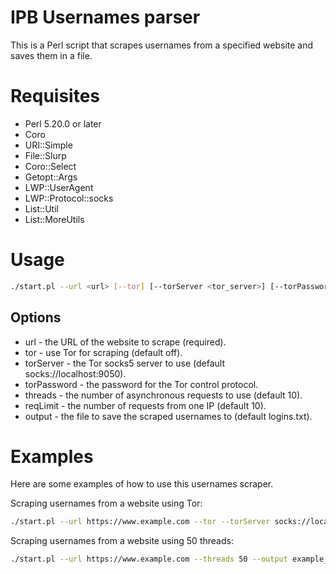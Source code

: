 # IPB Usernames parser
This is a Perl script that scrapes usernames from a specified website and saves them in a file.

# Requisites
* Perl 5.20.0 or later
* Coro
* URI::Simple
* File::Slurp
* Coro::Select
* Getopt::Args
* LWP::UserAgent
* LWP::Protocol::socks
* List::Util
* List::MoreUtils

# Usage

```bash
./start.pl --url <url> [--tor] [--torServer <tor_server>] [--torPassword <tor_password>] [--threads <threads_count>] [--reqLimit <requests_limit>] [--output <output_file>]
```

## Options

* url - the URL of the website to scrape (required).
* tor - use Tor for scraping (default off).
* torServer - the Tor socks5 server to use (default socks://localhost:9050).
* torPassword - the password for the Tor control protocol.
* threads - the number of asynchronous requests to use (default 10).
* reqLimit - the number of requests from one IP (default 10).
* output - the file to save the scraped usernames to (default logins.txt).

# Examples

Here are some examples of how to use this usernames scraper.


Scraping usernames from a website using Tor:

```bash
./start.pl --url https://www.example.com --tor --torServer socks://localhost:9150 --torPassword mypassword --output example_users.txt
```

Scraping usernames from a website using 50 threads:

```bash
./start.pl --url https://www.example.com --threads 50 --output example_users.txt
```
